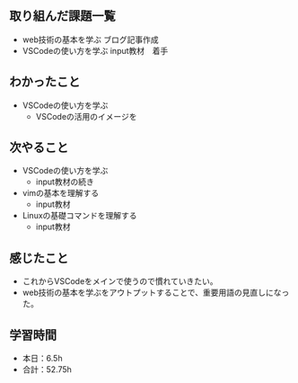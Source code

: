 ## 取り組んだ課題一覧
- web技術の基本を学ぶ ブログ記事作成            
- VSCodeの使い方を学ぶ input教材　着手        

## わかったこと
- VSCodeの使い方を学ぶ     
    -  VSCodeの活用のイメージを                                                                                                

## 次やること
- VSCodeの使い方を学ぶ
    - input教材の続き        
- vimの基本を理解する
    - input教材
- Linuxの基礎コマンドを理解する
    - input教材

## 感じたこと
-  これからVSCodeをメインで使うので慣れていきたい。
-   web技術の基本を学ぶをアウトプットすることで、重要用語の見直しになった。                                                             
                                                                                                                                                                                                                                                                                                                                                                                                                                                                                                                 

## 学習時間
- 本日：6.5h
- 合計：52.75h